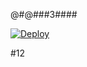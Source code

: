 @#@###3####

[![Deploy](https://www.herokucdn.com/deploy/button.png)](https://dashboard.heroku.com/new?template=https%3A%2F%2Fgithub.com%2Fbooks970%2F0608ll)


$%^*)(&^%$#12
